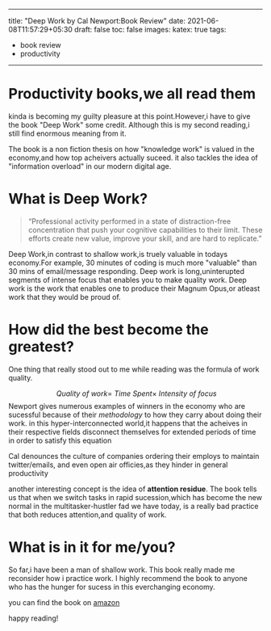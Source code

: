  ---
title: "Deep Work by Cal Newport:Book Review"
date: 2021-06-08T11:57:29+05:30
draft: false
toc: false
images:
katex: true
tags: 
  - book review
  - productivity
---

# Productivity books,we all read them
kinda is becoming my guilty pleasure at this point.However,i have to give the book "Deep Work" some credit.
Although this is my second reading,i still find enormous meaning from it.

The book is a non fiction thesis on how "knowledge work" is valued in the economy,and how top acheivers actually suceed. it also tackles the idea of "information overload" in our modern digital age.

# What is Deep Work?
> “Professional activity performed in a state of distraction-free concentration that push your cognitive capabilities to their limit. These efforts create new value, improve your skill, and are hard to replicate.”

Deep Work,in contrast to shallow work,is truely valuable in todays economy.For example, 30 minutes of coding is much more "valuable" than 30 mins of email/message responding.
Deep work is long,uninterupted segments of intense focus that enables you to make quality work.
Deep work is the work that enables one to produce their Magnum Opus,or atleast work that they would be proud of.

# How did the best become the greatest?
One thing that really stood out to me while reading was the formula of work quality. 

$$ \ Quality \ of \ work =  \ Time \ Spent \times \ Intensity \ of \ focus $$
Newport gives numerous examples of winners in the economy who are sucessful because of their *methodology* to how they carry about doing their work.
in this hyper-interconnected world,it happens that the acheives in their respective fields disconnect themselves for extended periods of time in order to satisfy this equation

Cal denounces the culture of companies ordering their employs to maintain twitter/emails, and even open air officies,as they hinder in general productivity

another interesting concept is the idea of **attention residue**. The book tells us that when we switch tasks in rapid sucession,which has become the new normal in the multitasker-hustler fad we have today, is a really bad practice that both reduces attention,and  quality of work.
# What is in it for me/you?
So far,i have been a man of shallow work. This book really made me reconsider how i practice work.
I highly recommend the book to anyone who has the hunger for sucess in this everchanging economy.

you can find the book on [amazon](https://www.amazon.com/gp/product/B00X47ZVXM) 

happy reading!

